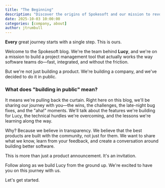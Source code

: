 ```yaml
---
title: "The Beginning"
description: "Discover the origins of Spokesoft and our mission to revolutionize project management for modern software teams."
date: 2025-10-03 10:00:00
categories: [company, about]
author: jtrumbull
---
```


**Every** great journey starts with a single step. This is ours.

Welcome to the Spokesoft blog. We're the team behind **Lucy**, and we're on a mission to build a project management tool that actually works the way software teams do—fast, integrated, and without the friction.

But we're not just building a product. We're building a company, and we've decided to do it in public.

### What does "building in public" mean?

It means we're pulling back the curtain. Right here on this blog, we'll be sharing our journey with you—the wins, the challenges, the late-night bug fixes, and the "aha!" moments. We'll talk about the features we're building for Lucy, the technical hurdles we're overcoming, and the lessons we're learning along the way.

Why? Because we believe in transparency. We believe that the best products are built with the community, not just for them. We want to share what we know, learn from your feedback, and create a conversation around building better software.

This is more than just a product announcement. It's an invitation.

Follow along as we build Lucy from the ground up. We're excited to have you on this journey with us.

Let's get started.
